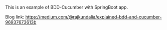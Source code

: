This is an example of BDD-Cucumber with SpringBoot app.

Blog link: https://medium.com/@rajkundalia/explained-bdd-and-cucumber-96937673613b

